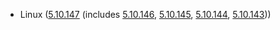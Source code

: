 - Linux ([5.10.147](https://lwn.net/Articles/910399) (includes [5.10.146](https://lwn.net/Articles/909680), [5.10.145](https://lwn.net/Articles/909213), [5.10.144](https://lwn.net/Articles/908783), [5.10.143](https://lwn.net/Articles/908141)))
